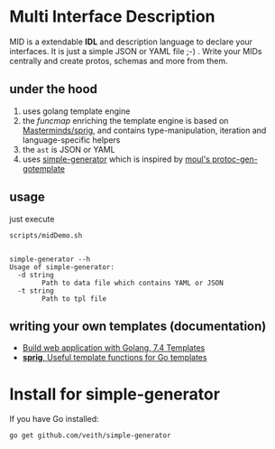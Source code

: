 # Multi Interface Description
MID is a extendable **IDL** and description language to declare your interfaces. It is just a simple JSON or YAML file ;-) .
Write your MIDs centrally and create protos, schemas and more from them.

## under the hood
1. uses golang template engine
2. the *funcmap* enriching the template engine is based on [Masterminds/sprig](https://github.com/Masterminds/sprig), and contains type-manipulation, iteration and language-specific helpers
3. the `ast` is JSON or YAML 
4. uses [simple-generator](https://github.com/veith/simple-generator/blob/master/main.go) which is inspired by [moul's protoc-gen-gotemplate](https://github.com/moul/protoc-gen-gotemplate)

## usage
just execute
```
scripts/midDemo.sh


simple-generator --h
Usage of simple-generator:
  -d string
        Path to data file which contains YAML or JSON
  -t string
        Path to tpl file

```

## writing your own templates (documentation) 
 - [Build web application with Golang, 7.4 Templates](https://astaxie.gitbooks.io/build-web-application-with-golang/en/07.4.html)
 - [**sprig**, Useful template functions for Go templates](http://masterminds.github.io/sprig/)



# Install for simple-generator

If you have Go installed:

```
go get github.com/veith/simple-generator
```


